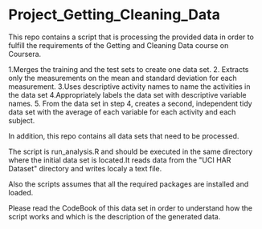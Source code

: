 # Project_Getting_Cleaning_Data

This repo contains a script that is processing the provided data in order to fulfill the requirements of the Getting and Cleaning Data course on Coursera.

1.Merges the training and the test sets to create one data set.
2. Extracts only the measurements on the mean and standard deviation for each measurement. 
3.Uses descriptive activity names to name the activities in the data set
4.Appropriately labels the data set with descriptive variable names. 
5. From the data set in step 4, creates a second, independent tidy data set with the average of each variable for each activity and each subject.

In addition, this repo contains all data sets that need to be processed.

The script is run_analysis.R and should be executed in the same directory where the initial data set is located.It reads
data from the "UCI HAR Dataset" directory and writes localy a text file.

Also the scripts assumes that all the required packages are installed and loaded.

Please read the CodeBook of this data set in order to understand how the script works and which is the description of the
generated data.
